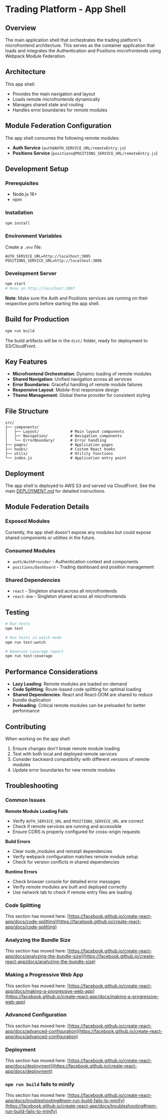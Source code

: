 # Trading Platform - App Shell

## Overview

The main application shell that orchestrates the trading platform's microfrontend architecture. This serves as the container application that loads and integrates the Authentication and Positions microfrontends using Webpack Module Federation.

## Architecture

This app shell:
- Provides the main navigation and layout
- Loads remote microfrontends dynamically
- Manages shared state and routing
- Handles error boundaries for remote modules

## Module Federation Configuration

The app shell consumes the following remote modules:
- **Auth Service** (`auth@AUTH_SERVICE_URL/remoteEntry.js`)
- **Positions Service** (`positions@POSITIONS_SERVICE_URL/remoteEntry.js`)

## Development Setup

### Prerequisites
- Node.js 16+
- npm

### Installation
```bash
npm install
```

### Environment Variables
Create a `.env` file:
```env
AUTH_SERVICE_URL=http://localhost:3005
POSITIONS_SERVICE_URL=http://localhost:3006
```

### Development Server
```bash
npm start
# Runs on http://localhost:3007
```

**Note**: Make sure the Auth and Positions services are running on their respective ports before starting the app shell.

## Build for Production

```bash
npm run build
```

The build artifacts will be in the `dist/` folder, ready for deployment to S3/CloudFront.

## Key Features

- **Microfrontend Orchestration**: Dynamic loading of remote modules
- **Shared Navigation**: Unified navigation across all services
- **Error Boundaries**: Graceful handling of remote module failures
- **Responsive Layout**: Mobile-first responsive design
- **Theme Management**: Global theme provider for consistent styling

## File Structure

```
src/
├── components/
│   ├── Layout/              # Main layout components
│   ├── Navigation/          # Navigation components
│   └── ErrorBoundary/       # Error handling
├── pages/                   # Application pages
├── hooks/                   # Custom React hooks
├── utils/                   # Utility functions
└── index.js                 # Application entry point
```

## Deployment

The app shell is deployed to AWS S3 and served via CloudFront. See the main [DEPLOYMENT.md](../../DEPLOYMENT.md) for detailed instructions.

## Module Federation Details

### Exposed Modules
Currently, the app shell doesn't expose any modules but could expose shared components or utilities in the future.

### Consumed Modules
- `auth/AuthProvider` - Authentication context and components
- `positions/Dashboard` - Trading dashboard and position management

### Shared Dependencies
- `react` - Singleton shared across all microfrontends
- `react-dom` - Singleton shared across all microfrontends

## Testing

```bash
# Run tests
npm test

# Run tests in watch mode
npm run test:watch

# Generate coverage report
npm run test:coverage
```

## Performance Considerations

- **Lazy Loading**: Remote modules are loaded on-demand
- **Code Splitting**: Route-based code splitting for optimal loading
- **Shared Dependencies**: React and React-DOM are shared to reduce bundle duplication
- **Preloading**: Critical remote modules can be preloaded for better performance

## Contributing

When working on the app shell:
1. Ensure changes don't break remote module loading
2. Test with both local and deployed remote services
3. Consider backward compatibility with different versions of remote modules
4. Update error boundaries for new remote modules

## Troubleshooting

### Common Issues

**Remote Module Loading Fails**
- Verify `AUTH_SERVICE_URL` and `POSITIONS_SERVICE_URL` are correct
- Check if remote services are running and accessible
- Ensure CORS is properly configured for cross-origin requests

**Build Errors**
- Clear node_modules and reinstall dependencies
- Verify webpack configuration matches remote module setup
- Check for version conflicts in shared dependencies

**Runtime Errors**
- Check browser console for detailed error messages
- Verify remote modules are built and deployed correctly
- Use network tab to check if remote entry files are loading

### Code Splitting

This section has moved here: [https://facebook.github.io/create-react-app/docs/code-splitting](https://facebook.github.io/create-react-app/docs/code-splitting)

### Analyzing the Bundle Size

This section has moved here: [https://facebook.github.io/create-react-app/docs/analyzing-the-bundle-size](https://facebook.github.io/create-react-app/docs/analyzing-the-bundle-size)

### Making a Progressive Web App

This section has moved here: [https://facebook.github.io/create-react-app/docs/making-a-progressive-web-app](https://facebook.github.io/create-react-app/docs/making-a-progressive-web-app)

### Advanced Configuration

This section has moved here: [https://facebook.github.io/create-react-app/docs/advanced-configuration](https://facebook.github.io/create-react-app/docs/advanced-configuration)

### Deployment

This section has moved here: [https://facebook.github.io/create-react-app/docs/deployment](https://facebook.github.io/create-react-app/docs/deployment)

### `npm run build` fails to minify

This section has moved here: [https://facebook.github.io/create-react-app/docs/troubleshooting#npm-run-build-fails-to-minify](https://facebook.github.io/create-react-app/docs/troubleshooting#npm-run-build-fails-to-minify)
